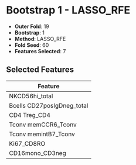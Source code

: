 # Bootstrap 1 - LASSO_RFE

- **Outer Fold**: 19
- **Bootstrap**: 1
- **Method**: LASSO_RFE
- **Fold Seed**: 60
- **Features Selected**: 7

## Selected Features

| Feature |
|---------|
| NKCD56hi_total |
| Bcells CD27posIgDneg_total |
| CD4 Treg_CD4 |
| Tconv memCCR6_Tconv |
| Tconv memintB7_Tconv |
| Ki67_CD8RO |
| CD16mono_CD3neg |
